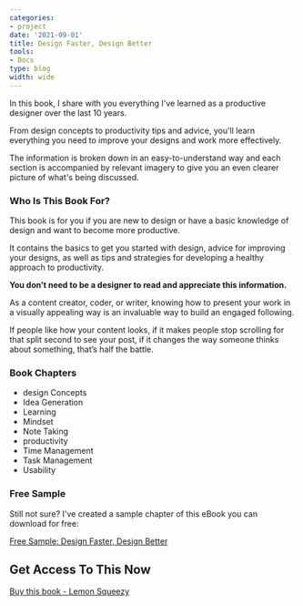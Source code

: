 ```yaml
---
categories:
- project
date: '2021-09-01'
title: Design Faster, Design Better
tools:
- Docs
type: blog
width: wide
---
```


In this book, I share with you everything I've learned as a productive designer over the last 10 years. 

From design concepts to productivity tips and advice, you'll learn everything you need to improve your designs and work more effectively.

The information is broken down in an easy-to-understand way and each section is accompanied by relevant imagery to give you an even clearer picture of what's being discussed.

### Who Is This Book For?

This book is for you if you are new to design or have a basic knowledge of design and want to become more productive.

It contains the basics to get you started with design, advice for improving your designs, as well as tips and strategies for developing a healthy approach to productivity.

**You don’t need to be a designer to read and appreciate this information.**

As a content creator, coder, or writer, knowing how to present your work in a visually appealing way is an invaluable way to build an engaged following.

If people like how your content looks, if it makes people stop scrolling for that split second to see your post, if it changes the way someone thinks about something, that’s half the battle.

### Book Chapters

- design Concepts
- Idea Generation
- Learning
- Mindset
- Note Taking
- productivity
- Time Management
- Task Management
- Usability

### Free Sample

Still not sure? 
I've created a sample chapter of this eBook you can download for free:

[Free Sample: Design Faster, Design Better](https://buymeacoffee.com/heymichellemac/e/57632)


## Get Access To This Now

[Buy this book - Lemon Squeezy](https://store.heymichellemac.com/buy/c9ff2818-b47e-4b40-bad7-e6b377140cd1)